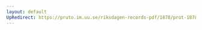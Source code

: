 ```yaml
---
layout: default
UpRedirect: https://pruto.im.uu.se/riksdagen-records-pdf/1878/prot-1878--ak--034/prot-1878--ak--034_018.pdf
---
```


